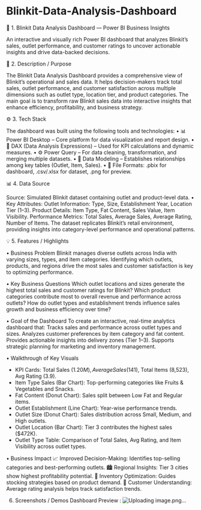 # Blinkit-Data-Analysis-Dashboard

🛒 1. Blinkit Data Analysis Dashboard — Power BI Business Insights

An interactive and visually rich Power BI dashboard that analyzes Blinkit’s sales, outlet performance, and customer ratings to uncover actionable insights and drive data-backed decisions.

📄 2. Description / Purpose

The Blinkit Data Analysis Dashboard provides a comprehensive view of Blinkit’s operational and sales data. It helps decision-makers track total sales, outlet performance, and customer satisfaction across multiple dimensions such as outlet type, location tier, and product categories.
The main goal is to transform raw Blinkit sales data into interactive insights that enhance efficiency, profitability, and business strategy.

⚙️ 3. Tech Stack

The dashboard was built using the following tools and technologies:
•	📊 Power BI Desktop – Core platform for data visualization and report design.
•	🧮 DAX (Data Analysis Expressions) – Used for KPI calculations and dynamic measures.
•	⚙️ Power Query – For data cleaning, transformation, and merging multiple datasets.
•	🔗 Data Modeling – Establishes relationships among key tables (Outlet, Item, Sales).
•	📁 File Formats: .pbix for dashboard, .csv/.xlsx for dataset, .png for preview.


📊 4. Data Source

  Source: Simulated Blinkit dataset containing outlet and product-level data.
• Key Attributes:
  Outlet Information: Type, Size, Establishment Year, Location Tier (1–3).
  Product Details: Item Type, Fat Content, Sales Value, Item Visibility.
  Performance Metrics: Total Sales, Average Sales, Average Rating, Number of Items.
  The dataset replicates Blinkit’s retail environment, providing insights into category-level performance and operational patterns.


💡 5. Features / Highlights

• Business Problem
  Blinkit manages diverse outlets across India with varying sizes, types, and item categories. Identifying which outlets, products, and regions drive the most    sales and customer satisfaction is key to optimizing performance.

• Key Business Questions
  Which outlet locations and sizes generate the highest total sales and customer ratings for Blinkit?
  Which product categories contribute most to overall revenue and performance across outlets?
  How do outlet types and establishment trends influence sales growth and business efficiency over time?

• Goal of the Dashboard
  To create an interactive, real-time analytics dashboard that:
  Tracks sales and performance across outlet types and sizes.
  Analyzes customer preferences by item category and fat content.
  Provides actionable insights into delivery zones (Tier 1–3).
  Supports strategic planning for marketing and inventory management.

• Walkthrough of Key Visuals
 - KPI Cards: Total Sales ($1.20M), Average Sales ($141), Total Items (8,523), Avg Rating (3.9).
 - Item Type Sales (Bar Chart): Top-performing categories like Fruits & Vegetables and Snacks.
 - Fat Content (Donut Chart): Sales split between Low Fat and Regular items.
 - Outlet Establishment (Line Chart): Year-wise performance trends.
 - Outlet Size (Donut Chart): Sales distribution across Small, Medium, and High outlets.
 - Outlet Location (Bar Chart): Tier 3 contributes the highest sales ($472K).
 - Outlet Type Table: Comparison of Total Sales, Avg Rating, and Item Visibility across outlet types.

•  Business Impact
  📈 Improved Decision-Making: Identifies top-selling categories and best-performing outlets.
  🏙️ Regional Insights: Tier 3 cities show highest profitability potential.
  🧺 Inventory Optimization: Guides stocking strategies based on product demand.
  🌟 Customer Understanding: Average rating analysis helps track satisfaction trends.

  6. Screenshots / Demos
     Dashboard Preview : ![Uploading image.png…]()

  

